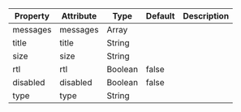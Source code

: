 | Property | Attribute | Type    | Default | Description |
| -------- | --------- | ------- | ------- | ----------- |
| messages | messages  | Array   |         |             |
| title    | title     | String  |         |             |
| size     | size      | String  |         |             |
| rtl      | rtl       | Boolean | false   |             |
| disabled | disabled  | Boolean | false   |             |
| type     | type      | String  |         |             |
